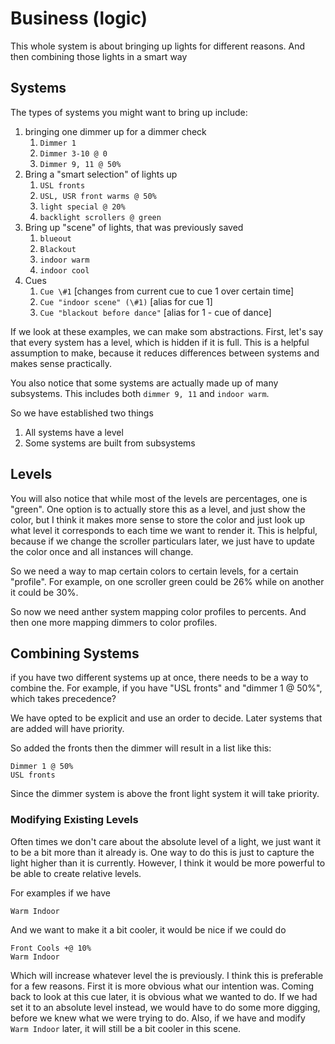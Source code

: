 # Business (logic)

This whole system is about bringing up lights for different reasons. And then
combining those lights in a smart way

## Systems
The types of systems you might want to bring up include:

1. bringing one dimmer up for a dimmer check
	1. `Dimmer 1`
	2. `Dimmer 3-10 @ 0`
	3. `Dimmer 9, 11 @ 50%`
2. Bring a "smart selection" of lights up
	1. `USL fronts`
	2. `USL, USR front warms @ 50%`
	3. `light special @ 20%`
	4. `backlight scrollers @ green`
3. Bring up "scene" of lights, that was previously saved
	1. `blueout`
	2. `Blackout`
	3. `indoor warm`
	4. `indoor cool`
5. Cues
	1. `Cue \#1` [changes from current cue to cue 1 over certain time]
	2. `Cue "indoor scene" (\#1)` [alias for cue 1]
	3. `Cue "blackout before dance"` [alias for 1 - cue of dance]

If we look at these examples, we can make som abstractions. First, let's say that
every system has a level, which is hidden if it is full. This is a helpful
assumption to make, because it reduces differences between systems and makes
sense practically.

You also notice that some systems are actually made up of many subsystems.
This includes both `dimmer 9, 11` and `indoor warm`.

So we have established two things
1. All systems have a level
2. Some systems are built from subsystems 

## Levels
You will also notice that while most of the levels are percentages, one is "green".
One option is to actually store this as a level, and just show the color,
but I think it makes more sense to store the color and just look up what level
it corresponds to each time we want to render it. This is helpful, because if
we change the scroller particulars later, we just have to update the color once
and all instances will change.

So we need a way to map certain colors to certain levels, for a certain "profile".
For example, on one scroller green could be 26% while on another it could be 30%.

So now we need anther system mapping color profiles to percents. And then
one more mapping dimmers to color profiles.


## Combining Systems
if you have two different systems up at once, there needs to be a way to combine
the. For example, if you have "USL fronts" and "dimmer 1 @ 50%", which 
takes precedence?

We have opted to be explicit and use an order to decide. Later systems that
are added will have priority.

So added the fronts then the dimmer will result in a list like this:

	Dimmer 1 @ 50%
	USL fronts

Since the dimmer system is above the front light system it will take priority.


### Modifying Existing Levels
Often times we don't care about the absolute level of a light, we just want it
to be a bit more than it already is. One way to do this is just to capture the
light higher than it is currently. However, I think it would be more powerful
to be able to create relative levels.

For examples if we have

	Warm Indoor 

And we want to make it a bit cooler, it would be nice if we could do

	Front Cools +@ 10%
	Warm Indoor 
	
Which will increase whatever level the is previously. I think this is preferable
for a few reasons. First it is more obvious what our intention was. Coming back
to look at this cue later, it is obvious what we wanted to do. If we had set
it to an absolute level instead, we would have to do some more digging, before
we knew what we were trying to do. Also, if we have and modify `Warm Indoor`
later, it will still be a bit cooler in this scene.
